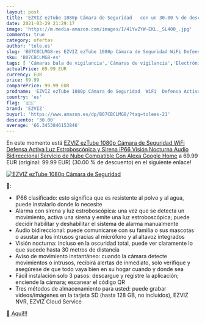 ```yaml
---
layout: post
title: 'EZVIZ ezTube 1080p Cámara de Seguridad   con un 30.00 % de descuento'
date: 2021-03-29 21:29:17
image: 'https://m.media-amazon.com/images/I/41YwZYW-EKL._SL400_.jpg'
comments: true
category: ofertas
author: 'tole.es'
slug: 'B07CBCLMG8-es EZVIZ ezTube 1080p Cámara de Seguridad WiFi Defensa Activa...'
sku: 'B07CBCLMG8-es'
tags: [ 'Cámaras bala de vigilancia','Cámaras de vigilancia','Electrónica','Fotografía y videocámaras','alexa','ezviz','google','home', ]
actualPrice: 69.99 EUR
currency: EUR
price: 69.99
comparePrice: 99.99 EUR
prodname: 'EZVIZ ezTube 1080p Cámara de Seguridad  WiFi  Defensa Activa  Luz Estroboscópica y Sirena  IP66  Visión Nocturna  Audio Bidireccional  Servicio de Nube  Compatible Con Alexa  Google Home'
country: 'es'
flag: '🇪🇸'
brand: 'EZVIZ'
buyurl: 'https://www.amazon.es/dp/B07CBCLMG8/?tag=tolees-21'
descuento: '30.00'
average: '66.3453846153846'
---
```


En este momento está [EZVIZ ezTube 1080p Cámara de Seguridad  WiFi  Defensa Activa  Luz Estroboscópica y Sirena  IP66  Visión Nocturna  Audio Bidireccional  Servicio de Nube  Compatible Con Alexa  Google Home](https://www.amazon.es/dp/B07CBCLMG8/?tag=tolees-21) a 69.99 EUR (original: 99.99 EUR) (30.00 %  de descuento) en el siguiente enlace!

[![EZVIZ ezTube 1080p Cámara de Seguridad  ](https://m.media-amazon.com/images/I/41YwZYW-EKL._SL400_.jpg)](https://www.amazon.es/dp/B07CBCLMG8/?tag=tolees-21)

🔎:

- IP66 clasificado: esto significa que es resistente al polvo y al agua, puede instalarlo donde lo necesite
- Alarma con sirena y luz estroboscópica: una vez que se detecta un movimiento, activa una sirena y emite una luz estroboscópica; puede decidir habilitar y deshabilitar el sistema de alarma manualmente
- Audio bidireccional: puede comunicarse con su familia o sus mascotas o asustar a los intrusos gracias al micrófono y al altavoz integrados
- Visión nocturna: incluso en la oscuridad total, puede ver claramente lo que sucede hasta 30 metros de distancia
- Aviso de movimiento instantáneo: cuando la cámara detecte movimientos o intrusos, recibirá alertas de inmediato, solo verifique y asegúrese de que todo vaya bien en su hogar cuando y donde sea
- Fácil instalación solo 3 pasos: descargue y registre la aplicación; enciende la cámara; escanear el código QR
- Tres métodos de almacenamiento para usted: puede grabar videos/imágenes en la tarjeta SD (hasta 128 GB, no incluidos), EZVIZ NVR, EZVIZ Cloud Service

[🛒 Aquí!!!](https://www.amazon.es/dp/B07CBCLMG8/?tag=tolees-21)
